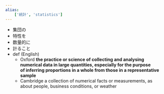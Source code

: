 ```yaml
---
alias:
    ['統計', 'statistics']
---
```

- 集団の
- 特性を
- 数量的に
- 計ること
- def (English)
    - Oxford
        **the practice or science of collecting and analysing numerical data in large quantities, especially for the purpose of inferring proportions in a whole from those in a representative sample**
    - Cambridge
        a collection of numerical facts or measurements, as about people, business conditions, or weather